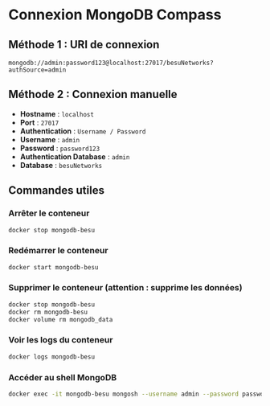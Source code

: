 # Connexion MongoDB Compass

## Méthode 1 : URI de connexion
```
mongodb://admin:password123@localhost:27017/besuNetworks?authSource=admin
```

## Méthode 2 : Connexion manuelle
- **Hostname** : `localhost`
- **Port** : `27017`
- **Authentication** : `Username / Password`
- **Username** : `admin`
- **Password** : `password123`
- **Authentication Database** : `admin`
- **Database** : `besuNetworks`

## Commandes utiles

### Arrêter le conteneur
```bash
docker stop mongodb-besu
```

### Redémarrer le conteneur
```bash
docker start mongodb-besu
```

### Supprimer le conteneur (attention : supprime les données)
```bash
docker stop mongodb-besu
docker rm mongodb-besu
docker volume rm mongodb_data
```

### Voir les logs du conteneur
```bash
docker logs mongodb-besu
```

### Accéder au shell MongoDB
```bash
docker exec -it mongodb-besu mongosh --username admin --password password123 --authenticationDatabase admin
```